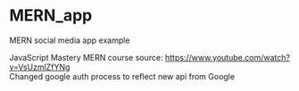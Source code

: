 # MERN_app

MERN social media app example

JavaScript Mastery MERN course source: https://www.youtube.com/watch?v=VsUzmlZfYNg  
Changed google auth process to reflect new api from Google
